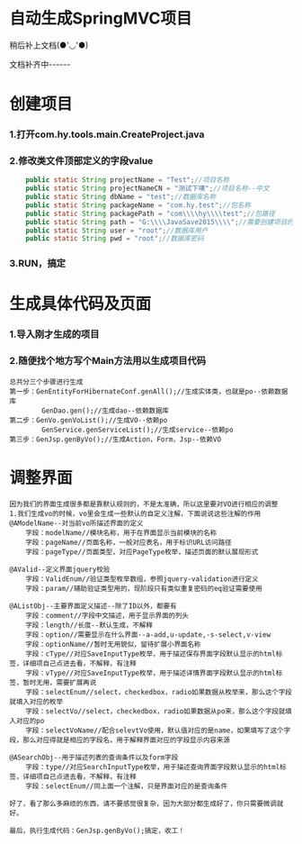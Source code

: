 # 自动生成SpringMVC项目
稍后补上文档(●'◡'●)

文档补齐中------
# 创建项目
### 1.打开com.hy.tools.main.CreateProject.java

### 2.修改类文件顶部定义的字段value

```java
    public static String projectName = "Test";//项目名称
	public static String projectNameCN = "测试下噢";//项目名称--中文
	public static String dbName = "test";//数据库名称
	public static String packageName = "com.hy.test";//包名称
	public static String packagePath = "com\\\\hy\\\\test";//包路径
	public static String path = "G:\\\\JavaSave2015\\\\";//需要创建项目的文件夹路径
	public static String user = "root";//数据库用户
	public static String pwd = "root";//数据库密码
```

### 3.RUN，搞定

# 生成具体代码及页面
### 1.导入刚才生成的项目

### 2.随便找个地方写个Main方法用以生成项目代码
    总共分三个步骤进行生成
    第一步：GenEntityForHibernateConf.genAll();//生成实体类，也就是po--依赖数据库
            GenDao.gen();//生成dao--依赖数据库
    第二步：GenVo.genVoList();//生成VO--依赖po
            GenService.genServiceList();//生成service--依赖po
    第三步：GenJsp.genByVo();//生成Action，Form，Jsp--依赖VO
    
# 调整界面
    因为我们的界面生成很多都是靠默认规则的，不是太准确，所以这里要对VO进行相应的调整
    1.我们生成vo的时候，vo里会生成一些默认的自定义注解，下面说说这些注解的作用
    @AModelName--对当前vo所描述界面的定义
        字段：modelName//模块名称，用于在界面显示当前模块的名称
        字段：pageName//页面名称，一般对应表名，用于标识URL访问路径
        字段：pageType//页面类型，对应PageType枚举，描述页面的默认展现形式
        
    @AValid--定义界面jquery校验
        字段：ValidEnum//验证类型枚举数组，参照jquery-validation进行定义
        字段：param//辅助验证类型用的，现阶段只有类似重复密码的eq验证需要使用
        
    @AListObj--主要界面定义描述--除了ID以外，都要有
        字段：comment//字段中文描述，用于显示界面的列头
        字段：length//长度--默认生成，不解释
        字段：option//需要显示在什么界面--a-add,u-update,-s-select,v-view
        字段：optionName//暂时无用貌似，留待扩展小界面名称
        字段：cType//对应SaveInputType枚举，用于描述保存界面字段默认显示的html标签，详细项自己点进去看，不解释，有注释
        字段：vType//对应SaveInputType枚举，用于描述详情界面字段默认显示的html标签，暂时无用，需要扩展再说
        字段：selectEnum//select，checkedbox，radio如果数据从枚举来，那么这个字段就填入对应的枚举
        字段：selectVo//select，checkedbox，radio如果数据从po来，那么这个字段就填入对应的po
        字段：selectVoName//配合selevtVo使用，默认值对应的是name，如果填写了这个字段，那么对应得就是相应的字段名，用于解释界面对应的字段显示内容来源
    
    @ASearchObj--用于描述列表的查询条件以及form字段
        字段：type//对应SearchInputType枚举，用于描述查询界面字段默认显示的html标签，详细项自己点进去看，不解释，有注释
        字段：selectEnum//同上面一个注解，只是界面对应的是查询条件
        
    好了，看了那么多麻烦的东西，请不要感觉很复杂，因为大部分都生成好了，你只需要微调就好。
    
    最后，执行生成代码：GenJsp.genByVo();搞定，收工！